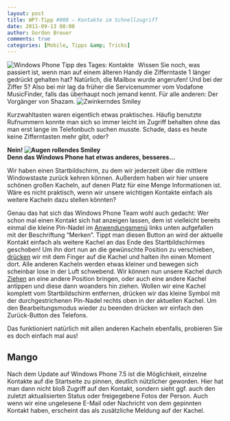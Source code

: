```yaml
---
layout: post
title: WP7-Tipp #008 – Kontakte im Schnellzugriff
date: 2011-09-13 08:00
author: Gordon Breuer
comments: true
categories: [Mobile, Tipps &amp; Tricks]
---
```

<p><img style="margin: 0px 10px 0px 0px; display: inline; float: left" title="" alt="Windows Phone Tipp des Tages: Kontakte" align="left" src="http://anheledirwp.blob.core.windows.net/wordpress/2011/09/kontakte.png" />Wissen Sie noch, was passiert ist, wenn man auf einem älteren Handy die Zifferntaste 1 länger gedrückt gehalten hat? Natürlich, die Mailbox wurde angerufen! Und bei der Ziffer 5? Also bei mir lag da früher die Servicenummer vom Vodafone MusicFinder, falls das überhaupt noch jemand kennt. Für alle anderen: Der Vorgänger von Shazam. <img style="border-bottom-style: none; border-left-style: none; border-top-style: none; border-right-style: none" class="wlEmoticon wlEmoticon-winkingsmile" alt="Zwinkerndes Smiley" src="http://old.gordon-breuer.de/image.axd?picture=wlEmoticon-winkingsmile.png" /></p>  <p>Kurzwahltasten waren eigentlich etwas praktisches. Häufig benutzte Rufnummern konnte man sich so immer leicht im Zugriff behalten ohne das man erst lange im Telefonbuch suchen musste. Schade, dass es heute keine Zifferntasten mehr gibt, oder?</p>  <p><strong>Nein! <img style="border-bottom-style: none; border-left-style: none; border-top-style: none; border-right-style: none" class="wlEmoticon wlEmoticon-eyerollingsmile" alt="Augen rollendes Smiley" src="http://old.gordon-breuer.de/image.axd?picture=wlEmoticon-eyerollingsmile.png" />      <br />Denn das Windows Phone hat etwas anderes, besseres…</strong></p>  <p>Wir haben einen Startbildschirm, zu dem wir jederzeit über die mittlere Windowstaste zurück kehren können. Außerdem haben wir hier unsere schönen großen Kacheln, auf denen Platz für eine Menge Informationen ist. Wäre es nicht praktisch, wenn wir unsere wichtigen Kontakte einfach als weitere Kacheln dazu stellen könnten?</p>  <p>Genau das hat sich das Windows Phone Team wohl auch gedacht: Wer schon mal einen Kontakt sich hat anzeigen lassen, dem ist vielleicht bereits einmal die kleine Pin-Nadel im <a href="/post/2011/09/05/WP7-Tipp-002-&ndash;-Das-Anwendungs-und-Kontextmenu.aspx">Anwendungsmenü</a> links unten aufgefallen mit der Beschriftung “Merken”. Tippt man diesen Button an wird der aktuelle Kontakt einfach als weitere Kachel an das Ende des Startbildschirmes geschoben! Um ihn dort nun an die gewünschte Position zu verschieben, <a href="/post/2011/09/12/WP7-Tipp-007-%E2%80%93-Standard-Gesten.aspx">drücken</a> wir mit dem Finger auf die Kachel und halten ihn einen Moment dort. Alle anderen Kacheln werden etwas kleiner und bewegen sich scheinbar lose in der Luft schwebend. Wir können nun unsere Kachel durch <a href="/post/2011/09/12/WP7-Tipp-007-%E2%80%93-Standard-Gesten.aspx">Ziehen</a> an eine andere Position bringen, oder auch eine andere Kachel antippen und diese dann woanders hin ziehen. Wollen wir eine Kachel komplett vom Startbildschirm entfernen, drücken wir das kleine Symbol mit der durchgestrichenen Pin-Nadel rechts oben in der aktuellen Kachel. Um den Bearbeitungsmodus wieder zu beenden drücken wir einfach den Zurück-Button des Telefons.</p>  <p>Das funktioniert natürlich mit allen anderen Kacheln ebenfalls, probieren Sie es doch einfach mal aus!</p>  <h2>Mango</h2>  <p>Nach dem Update auf Windows Phone 7.5 ist die Möglichkeit, einzelne Kontakte auf die Startseite zu pinnen, deutlich nützlicher geworden. Hier hat man dann nicht bloß Zugriff auf den Kontakt, sondern sieht ggf. auch den zuletzt aktualisierten Status oder freigegebene Fotos der Person. Auch wenn wir eine ungelesene E-Mail oder Nachricht von dem gepinnten Kontakt haben, erscheint das als zusätzliche Meldung auf der Kachel.</p>
